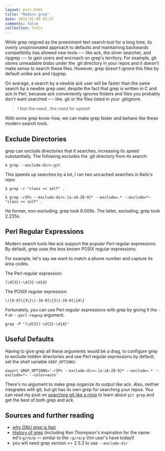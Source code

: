 ```yaml
---
layout: post.html
title: "Modern grep"
date: 2012-02-09 03:27
comments: false
collection: tools
---
```


While grep reigned as the preeminent text search tool for a long time, its overly unopinionated
approach to defaults and maintaining backwards compatibility has allowed new tools --- like ack, the
silver searcher, and ripgrep --- to gain users and encroach on grep's territory. For example, git
stores unreadable blobs under the .git directory in your repos and it doesn't make sense to search
these files. However, grep doesn't ignore this files by default unlike ack and ripgrep.

On average, a search by a newbie ack user will be faster than the same search by a newbie grep user,
despite the fact that grep is written in C and ack in Perl, because ack conveniently ignores folders
and files you probably don't want searched --- like .git or the files listed in your .gitignore.

> I feel the need...the need for speed!

With some grep know-how, we can make grep faster and behave like these modern search tools.

## Exclude Directories

grep can exclude directories that it searches, increasing its speed substantially. The following excludes the .git directory from its search:

```
$ grep --exclude-dir=.git
```

This speeds up searches by a lot, I ran two uncached searches in Rails's repo:

```
$ grep -r "class << self" .

$ grep -rIPs --exclude-dir=.[a-zA-Z0-9]* --exclude=.* --exclude=*~ "class << self" .
```

He former, non-excluding, grep took 6.009s. The
latter, excluding, grep took 2.235s.

## Perl Regular Expressions

Modern search tools like ack support the popular Perl regular expressions. By default, grep uses
the less known POSIX regular expressions.

For example, let's say we want to match a phone number and capture its area
codes.

The Perl regular expression:

```
(\d{3})-\d{3}-\d{4}
```

The POSIX regular expression:

```
\([0-9]\{3\}\)-[0-9]\{3\}-[0-9]\{4\}
```

Fortunately, you can use Perl regular expressions with grep by giving it the
`-P` or `--perl-regexp` argument.

```
grep -P "(\d{3})-\d{3}-\d{4}"
```

## Useful Defaults

Having to give grep all these arguments would be a drag, to configure grep to exclude hidden directories and use Perl regular expressions by default, set the shell variable `GREP_OPTIONS`:

`export GREP_OPTIONS='-rIPs --exclude-dir=.[a-zA-Z0-9]* --exclude=.* --exclude=*~ --color=auto'`

There's no argument to make grep organize its output like ack. Also, neither
integrates with git, but git has its own grep for searching your repos. You can read my post on [searching git like a ninja](/b/2012/02/search-a-git-repo-like-a-ninja/) to learn about `git grep` and get the best of both grep and ack.

## Sources and further reading

- [why GNU grep is fast](http://lists.freebsd.org/pipermail/freebsd-current/2010-August/019310.html)
- [History of grep](http://en.wikipedia.org/wiki/Grep#History) (including Ken Thompson's inspiration for the name: ed's `g/re/p` — similar to the `:g/re/p` Vim user's have today!)
- you will need grep version >= 2.5.3 to use `--exclude-dir`
